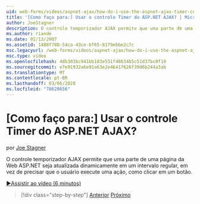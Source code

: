 ```yaml
---
uid: web-forms/videos/aspnet-ajax/how-do-i-use-the-aspnet-ajax-timer-control
title: '[Como faço para:] Usar o controle Timer do ASP.NET AJAX? | Microsoft Docs'
author: JoeStagner
description: O controle temporizador AJAX permite que uma parte de uma página da Web ASP.NET seja atualizada dinamicamente em um intervalo regular, em vez de precisar que o usuário execute um...
ms.author: riande
ms.date: 02/13/2007
ms.assetid: 1488f788-54ca-43ce-bf65-8179ebbe2c7c
msc.legacyurl: /web-forms/videos/aspnet-ajax/how-do-i-use-the-aspnet-ajax-timer-control
msc.type: video
ms.openlocfilehash: 4db303bc941bb183e531f48634b5c51d37bc0f10
ms.sourcegitcommit: e7e91932a6e91a63e2e46417626f39d6b244a3ab
ms.translationtype: MT
ms.contentlocale: pt-BR
ms.lasthandoff: 03/06/2020
ms.locfileid: "78628656"
---
```

# <a name="how-do-i-use-the-aspnet-ajax-timer-control"></a>[Como faço para:] Usar o controle Timer do ASP.NET AJAX?

por [Joe Stagner](https://github.com/JoeStagner)

O controle temporizador AJAX permite que uma parte de uma página da Web ASP.NET seja atualizada dinamicamente em um intervalo regular, em vez de precisar que o usuário execute uma ação, como clicar em um botão.

[&#9654;Assistir ao vídeo (6 minutos)](https://channel9.msdn.com/Blogs/ASP-NET-Site-Videos/how-do-i-use-the-aspnet-ajax-timer-control)

> [!div class="step-by-step"]
> [Anterior](how-do-i-use-the-aspnet-ajax-roundedcorners-extender.md)
> [Próximo](how-do-i-implement-the-predictive-fetch-pattern-for-ajax.md)

